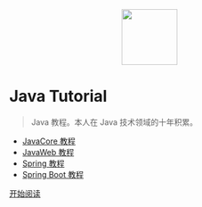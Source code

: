 <div align="center"><img width="100px" src="http://dunwu.test.upcdn.net/images/others/zp.png"/></div>

# Java Tutorial

> Java 教程。本人在 Java 技术领域的十年积累。

- [JavaCore 教程](https://dunwu.github.io/javacore/)
- [JavaWeb 教程](https://dunwu.github.io/javaweb/)
- [Spring 教程](https://dunwu.github.io/spring-tutorial/)
- [Spring Boot 教程](https://dunwu.github.io/spring-boot-tutorial/)

[开始阅读](README.md)
